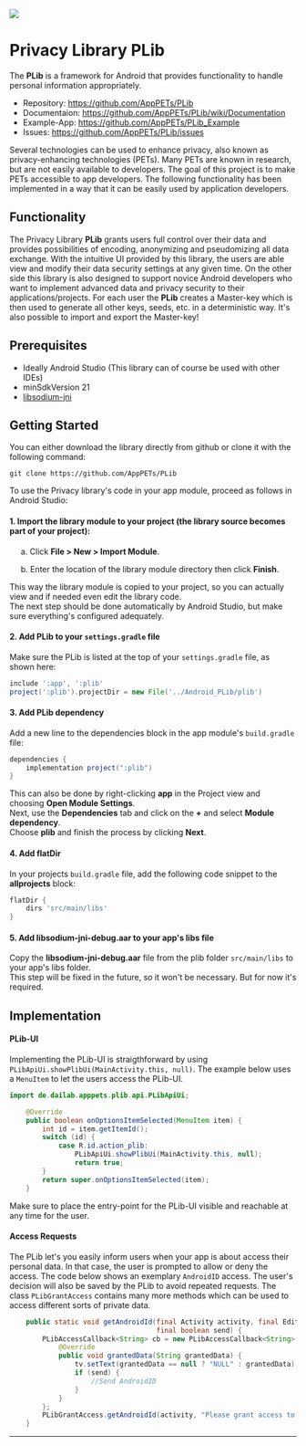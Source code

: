 [<img src="https://app-pets.org/img/AppPETS-Logo-de.png">](https://app-pets.org/home/)

# Privacy Library PLib


The __PLib__ is a framework for Android that provides functionality to handle personal information appropriately.

- Repository: https://github.com/AppPETs/PLib
- Documentaion: https://github.com/AppPETs/PLib/wiki/Documentation
- Example-App: https://github.com/AppPETs/PLib_Example
- Issues: https://github.com/AppPETs/PLib/issues

Several technologies can be used to enhance privacy, also known as privacy-enhancing technologies (PETs). Many PETs are known in research, but are not easily available to developers. The goal of this project is to make PETs accessible to app developers. The following functionality has been implemented in a way that it can be easily used by application developers.

## Functionality

The Privacy Library __PLib__ grants users full control over their data and provides possibilities of encoding, anonymizing and pseudomizing all data exchange. With the intuitive UI provided by this library, 
the users are able view and modify their data security settings at any given time. On the other side this library is also designed to support novice Android developers who want to implement advanced 
data and privacy security to their applications/projects.
For each user the __PLib__ creates a Master-key which is then used to generate all other keys, seeds, etc. in a deterministic way. It's also possible to import and export the Master-key!

## Prerequisites

* Ideally Android Studio (This library can of course be used with other IDEs)
* minSdkVersion 21
* [libsodium-jni](https://github.com/joshjdevl/libsodium-jni)

## Getting Started

You can either download the library directly from github or clone it with the following command:

```
git clone https://github.com/AppPETs/PLib
``` 

To use the Privacy library's code in your app module, proceed as follows in Android Studio:

#### __1. Import the library module to your project (the library source becomes part of your project):__

&nbsp;&nbsp;&nbsp;&nbsp;&nbsp;a. Click __File > New > Import Module__.

&nbsp;&nbsp;&nbsp;&nbsp;&nbsp;b. Enter the location of the library module directory then click __Finish__.

This way the library module is copied to your project, so you can actually view and if needed even edit the library code.  
The next step should be done automatically by Android Studio, but make sure everything's configured adequately.

#### __2. Add PLib to your `settings.gradle` file__


Make sure the PLib is listed at the top of your `settings.gradle` file, as shown here:

```gradle
include ':app', ':plib'
project(':plib').projectDir = new File('../Android_PLib/plib')
```

#### __3. Add PLib dependency__

Add a new line to the dependencies block in the app module's `build.gradle` file:

```gradle
dependencies {
    implementation project(":plib")
}
```

This can also be done by right-clicking __app__ in the Project view and choosing __Open Module Settings__.  
Next, use the __Dependencies__ tab and click on the __+__ and select 
__Module dependency__.  
Choose __plib__ and finish the process by clicking __Next__.

#### __4. Add flatDir__

In your projects `build.gradle` file, add the following code snippet to the __allprojects__ block:

```gradle
flatDir {
    dirs 'src/main/libs'
}
``` 

#### __5. Add libsodium-jni-debug.aar to your app's libs file__

Copy the __libsodium-jni-debug.aar__ file from the plib folder `src/main/libs` to your app's libs folder.  
This step will be fixed in the future, so it won't be necessary. But for now it's required.

## Implementation

#### PLib-UI

Implementing the PLib-UI is straigthforward by using `PLibApiUi.showPlibUi(MainActivity.this, null)`. The example below uses a `MenuItem` to let the users access the PLib-UI.  

```java
import de.dailab.apppets.plib.api.PLibApiUi;

    @Override
    public boolean onOptionsItemSelected(MenuItem item) {
        int id = item.getItemId();
        switch (id) {
            case R.id.action_plib:
                PLibApiUi.showPlibUi(MainActivity.this, null);
                return true;
        }
        return super.onOptionsItemSelected(item);
    }
```
Make sure to place the entry-point for the PLib-UI visible and reachable at any time for the user.

#### Access Requests

The PLib let's you easily inform users when your app is about access their personal data. In that case, the user is prompted to
allow or deny the access. The code below shows an exemplary `AndroidID` access. The user's decision will also be saved by the PLib
to avoid repeated requests. The class `PLibGrantAccess` contains many more methods which can be used to access different sorts of 
private data.

```java
    public static void getAndroidId(final Activity activity, final EditText tv,
                                    final boolean send) {
        PLibAccessCallback<String> cb = new PLibAccessCallback<String>() {
            @Override
            public void grantedData(String grantedData) {
                tv.setText(grantedData == null ? "NULL" : grantedData);
                if (send) {
                    //Send AndroidID
                }
            }
        };
        PLibGrantAccess.getAndroidId(activity, "Please grant access to the android id", cb, true);
    }
```

---
